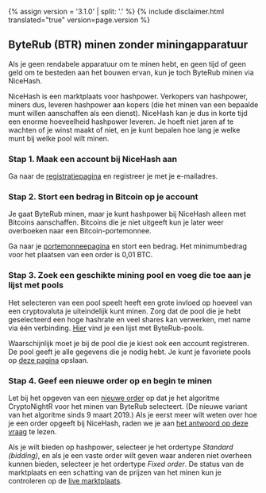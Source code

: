 {% assign version = '3.1.0' | split: '.' %}
{% include disclaimer.html translated="true" version=page.version %}
## ByteRub (BTR) minen zonder miningapparatuur

Als je geen rendabele apparatuur om te minen hebt, en geen tijd of
geen geld om te besteden aan het bouwen ervan, kun je toch ByteRub minen via NiceHash.

NiceHash is een marktplaats voor hashpower. Verkopers van hashpower,
miners dus, leveren hashpower aan kopers (die het minen van
een bepaalde munt willen aanschaffen als een dienst). NiceHash kan je dus in korte tijd
een enorme hoeveelheid hashpower leveren. Je hoeft niet jaren af te wachten
of je winst maakt of niet, en je kunt bepalen hoe lang je welke munt
bij welke pool wilt minen.

### **Stap 1.** Maak een account bij NiceHash aan

Ga naar de
[registratiepagina](https://www.nicehash.com/?p=register) en registreer je met je e-mailadres.

### **Stap 2.** Stort een bedrag in Bitcoin op je account

Je gaat ByteRub minen, maar je kunt hashpower bij
NiceHash alleen met Bitcoins aanschaffen. Bitcoins die je niet uitgeeft kun je later weer
overboeken naar een Bitcoin-portemonnee.

Ga naar je
[portemonneepagina](https://www.nicehash.com/?p=wallet) en stort een bedrag. Het minimumbedrag voor het plaatsen van een order
is 0,01 BTC.

### **Stap 3.** Zoek een geschikte mining pool en voeg die toe aan je lijst met pools

Het selecteren van een pool speelt heeft een grote invloed op hoeveel
van een cryptovaluta je uiteindelijk kunt minen. Zorg dat de pool die je hebt geselecteerd een hoge hashrate
en veel shares kan verwerken, met name via één verbinding.
[Hier](https://bitcointalk.org/index.php?topic=583449.0) vind je een lijst met ByteRub-pools.

Waarschijnlijk moet je bij de pool die je kiest ook een account
registreren. De pool geeft je alle gegevens die je nodig hebt.
Je kunt je favoriete pools op [deze pagina](https://www.nicehash.com/?p=managepools) opslaan.

### **Stap 4.** Geef een nieuwe order op en begin te minen

Let bij het opgeven van een [nieuwe order](https://www.nicehash.com/?p=orders&new) op dat je
het algoritme CryptoNightR voor het minen van ByteRub selecteert. (De nieuwe variant van het algoritme sinds 9 maart 2019.) Als je eerst meer wilt weten over
hoe je een order opgeeft bij NiceHash, raden we je aan [het antwoord op deze vraag](https://www.nicehash.com/?p=faq#faqb0) te lezen.

Als je wilt bieden op
hashpower, selecteer je het ordertype *Standard (bidding)*, en als je een vaste
order wilt geven waar anderen niet overheen kunnen bieden, selecteer je het ordertype *Fixed order*. De status van de marktplaats
en een schatting van de prijzen van het minen kun je controleren op de [live marktplaats](https://www.nicehash.com/index.jsp?p=orders). 
